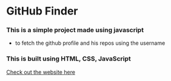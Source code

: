 # GitHub Finder
### This is a simple project made using javascript 
- to fetch the github profile and his repos using the username


### This is built using HTML, CSS, JavaScript <br/>

[Check out the website here](https://godse823.github.io/Github-Finder/)
